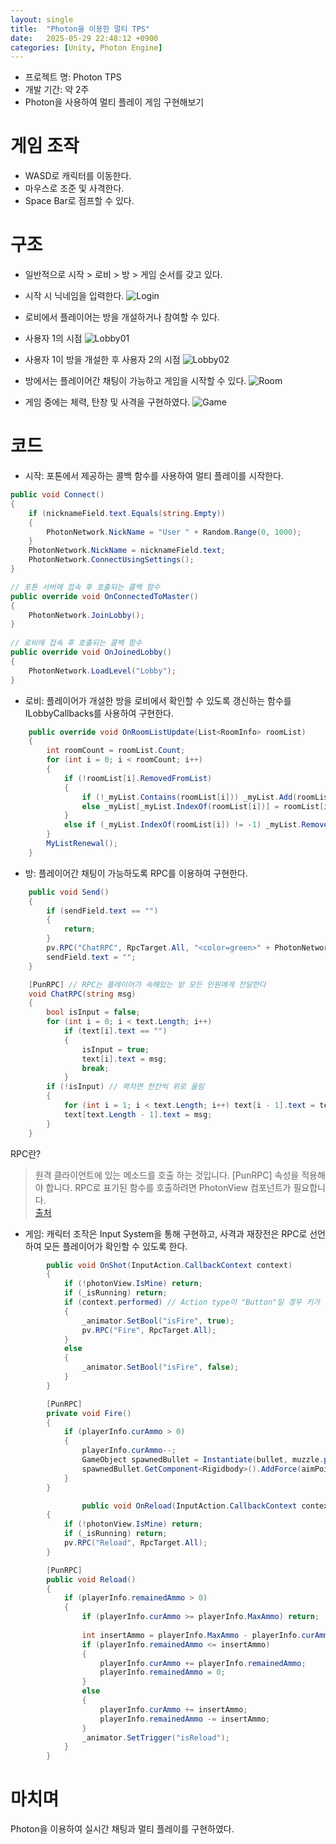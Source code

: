 ```yaml
---
layout: single
title:  "Photon을 이용한 멀티 TPS"
date:   2025-05-29 22:48:12 +0900
categories: [Unity, Photon Engine]
---
```

- 프로젝트 명: Photon TPS
- 개발 기간: 약 2주
- Photon을 사용하여 멀티 플레이 게임 구현해보기

# 게임 조작
- WASD로 캐릭터를 이동한다.
- 마우스로 조준 및 사격한다.
- Space Bar로 점프할 수 있다.

# 구조
- 일반적으로 시작 > 로비 > 방 > 게임 순서를 갖고 있다.

- 시작 시 닉네임을 입력한다.
![Login](/images/PhotonTPS/login.PNG)

- 로비에서 플레이어는 방을 개설하거나 참여할 수 있다.
- 사용자 1의 시점
![Lobby01](/images/PhotonTPS/lobby01.PNG)
- 사용자 1이 방을 개설한 후 사용자 2의 시점
![Lobby02](/images/PhotonTPS/lobby02.PNG)

- 방에서는 플레이어간 채팅이 가능하고 게임을 시작할 수 있다.
![Room](/images/PhotonTPS/room01.PNG)

- 게임 중에는 체력, 탄창 및 사격을 구현하였다.
![Game](/images/PhotonTPS/game01.PNG)

# 코드
- 시작: 포톤에서 제공하는 콜백 함수를 사용하여 멀티 플레이를 시작한다.   

```csharp
public void Connect()
{
    if (nicknameField.text.Equals(string.Empty))
    {
        PhotonNetwork.NickName = "User " + Random.Range(0, 1000);
    }
    PhotonNetwork.NickName = nicknameField.text;
    PhotonNetwork.ConnectUsingSettings();
}

// 포톤 서버에 접속 후 호출되는 콜백 함수
public override void OnConnectedToMaster()
{
    PhotonNetwork.JoinLobby();
}
    
// 로비에 접속 후 호출되는 콜백 함수
public override void OnJoinedLobby()
{
    PhotonNetwork.LoadLevel("Lobby");
}
```

- 로비: 플레이어가 개설한 방을 로비에서 확인할 수 있도록 갱신하는 함수를 ILobbyCallbacks를 사용하여 구현한다.

```csharp
    public override void OnRoomListUpdate(List<RoomInfo> roomList)
    {
        int roomCount = roomList.Count;
        for (int i = 0; i < roomCount; i++)
        {
            if (!roomList[i].RemovedFromList)
            {
                if (!_myList.Contains(roomList[i])) _myList.Add(roomList[i]);
                else _myList[_myList.IndexOf(roomList[i])] = roomList[i];
            }
            else if (_myList.IndexOf(roomList[i]) != -1) _myList.RemoveAt(_myList.IndexOf(roomList[i]));
        }
        MyListRenewal();
    }
```

- 방: 플레이어간 채팅이 가능하도록 RPC를 이용하여 구현한다.

```csharp
    public void Send()
    {
        if (sendField.text == "")
        {
            return;
        }
        pv.RPC("ChatRPC", RpcTarget.All, "<color=green>" + PhotonNetwork.NickName + "</color>" + " : " + sendField.text);
        sendField.text = "";
    }

    [PunRPC] // RPC는 플레이어가 속해있는 방 모든 인원에게 전달한다
    void ChatRPC(string msg)
    {
        bool isInput = false;
        for (int i = 0; i < text.Length; i++)
            if (text[i].text == "")
            {
                isInput = true;
                text[i].text = msg;
                break;
            }
        if (!isInput) // 꽉차면 한칸씩 위로 올림
        {
            for (int i = 1; i < text.Length; i++) text[i - 1].text = text[i].text;
            text[text.Length - 1].text = msg;
        }
    }
```

RPC란?
> 원격 클라이언트에 있는 메소드를 호출 하는 것입니다.
> [PunRPC] 속성을 적용해야 합니다.
> RPC로 표기된 함수를 호출하려면 PhotonView 컴포넌트가 필요합니다.   
> [출처][photon-doc]

- 게임: 캐릭터 조작은 Input System을 통해 구현하고, 사격과 재장전은 RPC로 선언하여 모든 플레이어가 확인할 수 있도록 한다.

```csharp
        public void OnShot(InputAction.CallbackContext context)
        {
            if (!photonView.IsMine) return;
            if (_isRunning) return;
            if (context.performed) // Action type이 "Button"일 경우 키가 눌렸는지 확인함
            {
                _animator.SetBool("isFire", true);
                pv.RPC("Fire", RpcTarget.All);
            }
            else
            {
                _animator.SetBool("isFire", false);
            }
        }

        [PunRPC]
        private void Fire()
        {
            if (playerInfo.curAmmo > 0)
            {
                playerInfo.curAmmo--;
                GameObject spawnedBullet = Instantiate(bullet, muzzle.position, muzzle.rotation);
                spawnedBullet.GetComponent<Rigidbody>().AddForce(aimPoint.forward * 2500f);
            }
        }

                public void OnReload(InputAction.CallbackContext context)
        {
            if (!photonView.IsMine) return;
            if (_isRunning) return;
            pv.RPC("Reload", RpcTarget.All);
        }

        [PunRPC]
        public void Reload()
        {
            if (playerInfo.remainedAmmo > 0)
            {
                if (playerInfo.curAmmo >= playerInfo.MaxAmmo) return;
                
                int insertAmmo = playerInfo.MaxAmmo - playerInfo.curAmmo;
                if (playerInfo.remainedAmmo <= insertAmmo)
                {
                    playerInfo.curAmmo += playerInfo.remainedAmmo;
                    playerInfo.remainedAmmo = 0;
                }
                else
                {
                    playerInfo.curAmmo += insertAmmo;
                    playerInfo.remainedAmmo -= insertAmmo;
                }
                _animator.SetTrigger("isReload");
            }
        }
```

# 마치며
Photon을 이용하여 실시간 채팅과 멀티 플레이를 구현하였다.

[photon-doc]: https://doc.photonengine.com/ko-kr/pun/current/gameplay/rpcsandraiseevent
[fps-gh]: https://github.com/To-steak/FPS
